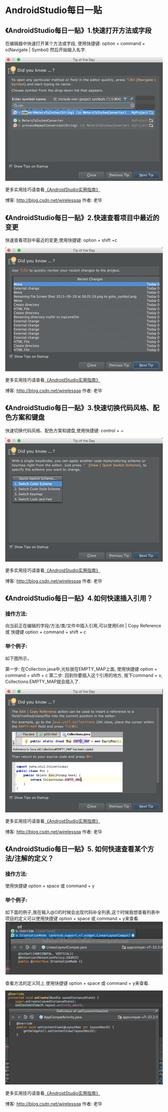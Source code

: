 # AndroidStudio每日一贴

## 《AndroidStudio每日一贴》1.快速打开方法或字段

在编辑器中快速打开某个方法或字段, 使用快捷键: option + command + o(Navigate | Symbol) 然后开始输入名字.

![](./imgs/快速打开方法或字段.png)

更多实用技巧请查看[《AndroidStudio实用指南》](http://yuedu.baidu.com/ebook/31beb61a9b6648d7c1c746e8)

博客: http://blog.csdn.net/wirelessqa 作者: 老毕  


## 《AndroidStudio每日一贴》2.快速查看项目中最近的变更

快速查看项目中最近的变更,使用快捷键: option + shift +c


![](./imgs/02_快速查看最近项目中的变更.png)

更多实用技巧请查看[《AndroidStudio实用指南》](http://yuedu.baidu.com/ebook/31beb61a9b6648d7c1c746e8)

博客: http://blog.csdn.net/wirelessqa 作者: 老毕  


## 《AndroidStudio每日一贴》3.快速切换代码风格、配色方案和键盘

快速切换代码风格、配色方案和键盘,使用快捷键: control + ~

![](./imgs/03_快速切换代码风格等.png)

更多实用技巧请查看[《AndroidStudio实用指南》](http://yuedu.baidu.com/ebook/31beb61a9b6648d7c1c746e8)

博客: http://blog.csdn.net/wirelessqa 作者: 老毕  


## 《AndroidStudio每日一贴》4.如何快速插入引用？

### 操作方法:

向当前正在编辑的字段/方法/类/文件中插入引用,可以使用Edit | Copy Reference 或 快捷键 option + command + shift + c

### 举个例子:

如下图所示，

第一步: 在Collection.java中,光标放在EMPTY_MAP上面, 使用快捷键 option + command + shift + c
第二步: 回到你要插入这个引用的地方, 按下command + v, Collections.EMPTY_MAP就会插入了.

![](./imgs/04_如何快速插入引用.png)

更多实用技巧请查看[《AndroidStudio实用指南》](http://yuedu.baidu.com/ebook/31beb61a9b6648d7c1c746e8)

博客: http://blog.csdn.net/wirelessqa 作者: 老毕  



## 《AndroidStudio每日一贴》5. 如何快速查看某个方法/注解的定义？

### 操作方法:

使用快捷键 option + space 或 command + y

### 举个例子:

如下面的例子,我在输入@O的时候会出现代码补全列表,这个时候我想查看列表中项目的定义可以使用快捷键 option + space 或 command + y来查看.
![](./imgs/05_如何快速查看某个方法注解的定义1.png)

查看方法的定义同上.使用快捷键 option + space 或 command + y来查看.

![](./imgs/05_如何快速查看某个方法注解的定义2.png)

更多实用技巧请查看[《AndroidStudio实用指南》](http://yuedu.baidu.com/ebook/31beb61a9b6648d7c1c746e8)

博客: http://blog.csdn.net/wirelessqa 作者: 老毕  
